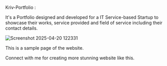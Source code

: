 Kriv-Portfolio :

  It's a Portfolio designed and developed for a IT Service-based Startup to showcase their works, service provided and field of service including their contact details.

  ![Screenshot 2025-04-20 122331](https://github.com/user-attachments/assets/e4f9516f-df2e-43f5-9669-37a9884ee76f)

This is a sample page of the website.

Connect with me for creating more stunning website like this.
